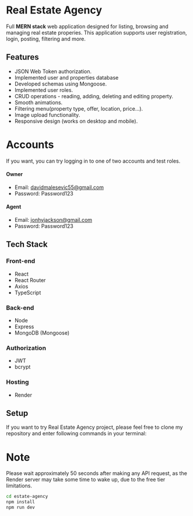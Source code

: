 # Real Estate Agency
Full **MERN stack** web application designed for listing, browsing and managing real estate properies. This application supports user registration, login, posting, filtering and more.

## Features
* JSON Web Token authorization.
* Implemented user and properties database
* Developed schemas using Mongoose.
* Implemented user roles.
* CRUD operations - reading, adding, deleting and editing property.
* Smooth animations.
* Filtering menu(property type, offer, location, price...).
* Image upload functionality.
* Responsive design (works on desktop and mobile).

# Accounts
If you want, you can try logging in to one of two accounts and test roles.
#### Owner
* Email: davidmalesevic55@gmail.com
* Password: Password123
#### Agent
* Email: jonhyjackson@gmail.com
* Password: Password123

## Tech Stack

### Front-end
* React
* React Router
* Axios
* TypeScript
 
 ### Back-end
 * Node
 * Express
 * MongoDB (Mongoose)

### Authorization
* JWT
* bcrypt

### Hosting
* Render

## Setup 
If you want to try Real Estate Agency project, please feel free to clone my repository and enter following commands in your terminal:

# Note
Please wait approximately 50 seconds after making any API request, as the Render server
may take some time to wake up, due to the free tier limitations.

```bash
cd estate-agency
npm install
npm run dev